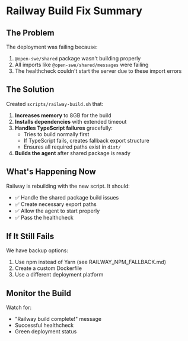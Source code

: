 # Railway Build Fix Summary

## The Problem

The deployment was failing because:

1. `@open-swe/shared` package wasn't building properly
2. All imports like `@open-swe/shared/messages` were failing
3. The healthcheck couldn't start the server due to these import errors

## The Solution

Created `scripts/railway-build.sh` that:

1. **Increases memory** to 8GB for the build
2. **Installs dependencies** with extended timeout
3. **Handles TypeScript failures** gracefully:
   - Tries to build normally first
   - If TypeScript fails, creates fallback export structure
   - Ensures all required paths exist in `dist/`
4. **Builds the agent** after shared package is ready

## What's Happening Now

Railway is rebuilding with the new script. It should:

- ✅ Handle the shared package build issues
- ✅ Create necessary export paths
- ✅ Allow the agent to start properly
- ✅ Pass the healthcheck

## If It Still Fails

We have backup options:

1. Use npm instead of Yarn (see RAILWAY_NPM_FALLBACK.md)
2. Create a custom Dockerfile
3. Use a different deployment platform

## Monitor the Build

Watch for:

- "Railway build complete!" message
- Successful healthcheck
- Green deployment status
